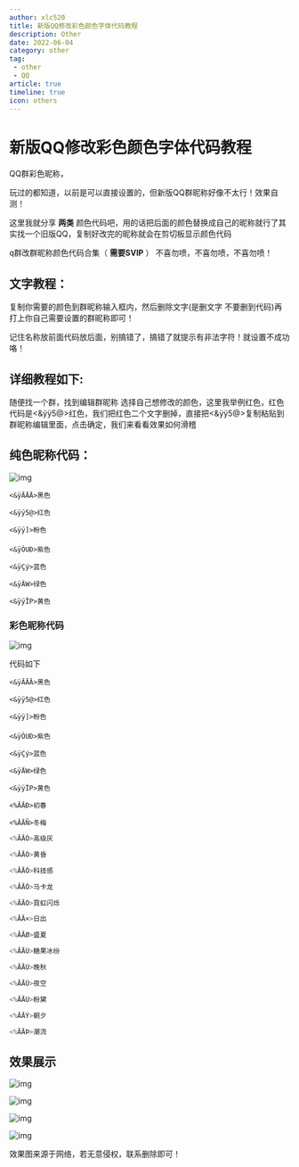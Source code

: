 ```yaml
---
author: xlc520
title: 新版QQ修改彩色颜色字体代码教程
description: Other
date: 2022-06-04
category: other
tag: 
 - other
 - QQ
article: true
timeline: true
icon: others
---
```


# 新版QQ修改彩色颜色字体代码教程

QQ群彩色昵称， 

 玩过的都知道，以前是可以直接设置的，但新版QQ群昵称好像不太行！效果自测！

这里我就分享 **两类** 颜色代码吧，用的话把后面的颜色替换成自己的昵称就行了其实找一个旧版QQ，复制好改完的昵称就会在剪切板显示颜色代码

q群改群昵称颜色代码合集（ **需要SVIP** ） 不喜勿喷，不喜勿喷，不喜勿喷！

## 文字教程：

复制你需要的颜色到群昵称输入框内，然后删除文字(是删文字 不要删到代码)再打上你自己需要设置的群昵称即可！

记住名称放前面代码放后面，别搞错了，搞错了就提示有非法字符！就设置不成功咯！

## 详细教程如下:

随便找一个群，找到编辑群昵称 选择自己想修改的颜色，这里我举例红色，红色代码是<&ÿÿ5@>红色，我们把红色二个文字删掉，直接把<&ÿÿ5@>复制粘贴到群昵称编辑里面，点击确定，我们来看看效果如何滑稽

## 纯色昵称代码：

![img](https://static.xlc520.tk/blogImage/1620-16536501289982.jpeg)

```
<&ÿĀĀĀ>黑色

<&ÿÿ5@>红色

<&ÿÿ]>粉色

<&ÿÒUÐ>紫色

<&ÿÇý>蓝色

<&ÿÄW>绿色
  
<&ÿÿÏP>黄色
```

### 彩色昵称代码

![img](https://static.xlc520.tk/blogImage/1620-16536501289981.jpeg)

代码如下

```
<&ÿĀĀĀ>黑色
```

```
<&ÿÿ5@>红色
```

```
<&ÿÿ]>粉色
```

```
<&ÿÒUÐ>紫色
```

```
<&ÿÇý>蓝色
```

```
<&ÿÄW>绿色
```

```
<&ÿÿÏP>黄色
```

```
<%ĀĀÐ>初春
```

```
<%ĀĀÑ>冬梅
```

```js
<%ĀĀÒ>高级灰
```

```js
<%ĀĀÓ>黄昏
```

```js
<%ĀĀÔ>科技感
```

```js
<%ĀĀÕ>马卡龙
```

```js
<%ĀĀÖ>霓虹闪烁
```

```js
<%ĀĀ×>日出
```

```js
<%ĀĀØ>盛夏
```

```js
<%ĀĀÙ>糖果冰纷
```

```js
<%ĀĀÚ>晚秋
```

```js
<%ĀĀÛ>夜空
```

```js
<%ĀĀÜ>粉黛
```

```js
<%ĀĀÝ>朝夕
```

```js
<%ĀĀÞ>潮流
```

## 效果展示

![img](https://static.xlc520.tk/blogImage/1620-16536501289982.png)

![img](https://static.xlc520.tk/blogImage/1620-16536501289983.jpeg)

![img](https://static.xlc520.tk/blogImage/1620-16536501289984.jpeg)

![img](https://static.xlc520.tk/blogImage/1620-16536501289985.jpeg)

   效果图来源于网络，若无意侵权，联系删除即可！